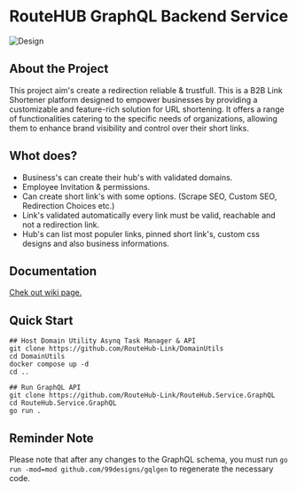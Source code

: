 # RouteHUB GraphQL Backend Service
![Design](https://github.com/RouteHub-Link/RouteHub.Service.GraphQL/assets/16222645/e747f0af-8e52-4309-9cf0-169f6c3cd750)

## About the Project

This project aim's create a redirection reliable & trustfull.
This is a B2B Link Shortener platform designed to empower businesses by providing a customizable and feature-rich solution for URL shortening.
It offers a range of functionalities catering to the specific needs of organizations, allowing them to enhance brand visibility and control over their short links. 

## Whot does?
- Business's can create their hub's with validated domains.
- Employee Invitation & permissions.
- Can create short link's with some options. (Scrape SEO, Custom SEO, Redirection Choices etc.)
- Link's validated automatically every link must be valid, reachable and not a redirection link.
- Hub's can list most populer links, pinned short link's, custom css designs and also business informations.
 

## Documentation
[Chek out wiki page.](https://github.com/RouteHub-Link/RouteHub.Service.GraphQL/wiki)

## Quick Start
```shell
## Host Domain Utility Asynq Task Manager & API
git clone https://github.com/RouteHub-Link/DomainUtils
cd DomainUtils
docker compose up -d
cd ..

## Run GraphQL API
git clone https://github.com/RouteHub-Link/RouteHub.Service.GraphQL
cd RouteHub.Service.GraphQL
go run .
```

## Reminder Note
Please note that after any changes to the GraphQL schema, you must run `go run -mod=mod github.com/99designs/gqlgen` to regenerate the necessary code.
